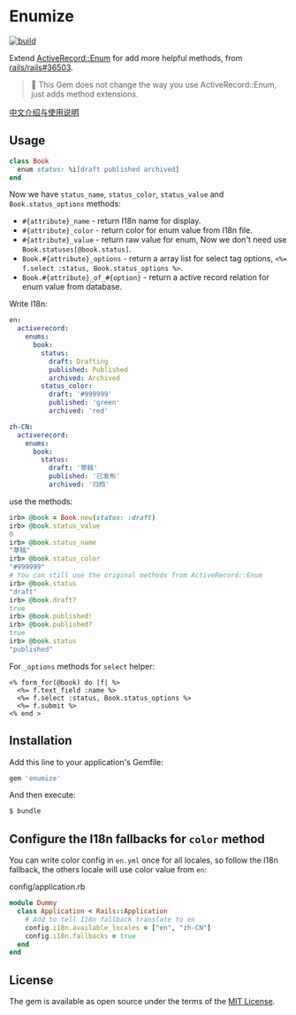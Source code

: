 # Enumize

[![build](https://github.com/huacnlee/enumize/actions/workflows/build.yml/badge.svg)](https://github.com/huacnlee/enumize/actions/workflows/build.yml)

Extend [ActiveRecord::Enum](https://api.rubyonrails.org/classes/ActiveRecord/Enum.html) for add more helpful methods, from [rails/rails#36503](https://github.com/rails/rails/pull/36503).

> 🚨 This Gem does not change the way you use ActiveRecord::Enum, just adds method extensions.

[中文介绍与使用说明](https://ruby-china.org/topics/38728)

## Usage

```rb
class Book
  enum status: %i[draft published archived]
end
```

Now we have `status_name`, `status_color`, `status_value` and `Book.status_options` methods:

- `#{attribute}_name` - return I18n name for display.
- `#{attribute}_color` - return color for enum value from I18n file.
- `#{attribute}_value` - return raw value for enum, Now we don't need use `Book.statuses[@book.status]`.
- `Book.#{attribute}_options` - return a array list for select tag options, `<%= f.select :status, Book.status_options %>`.
- `Book.#{attribute}_of_#{option}` - return a active record relation for enum value from database.

Write I18n:

```yml
en:
  activerecord:
    enums:
      book:
        status:
          draft: Drafting
          published: Published
          archived: Archived
        status_color:
          draft: '#999999'
          published: 'green'
          archived: 'red'

zh-CN:
  activerecord:
    enums:
      book:
        status:
          draft: '草稿'
          published: '已发布'
          archived: '归档'
```

use the methods:

```rb
irb> @book = Book.new(status: :draft)
irb> @book.status_value
0
irb> @book.status_name
"草稿"
irb> @book.status_color
"#999999"
# You can still use the original methods from ActiveRecord::Enum
irb> @book.status
"draft"
irb> @book.draft?
true
irb> @book.published!
irb> @book.published?
true
irb> @book.status
"published"
```

For `_options` methods for `select` helper:

```erb
<% form_for(@book) do |f| %>
  <%= f.text_field :name %>
  <%= f.select :status, Book.status_options %>
  <%= f.submit %>
<% end >
```

## Installation

Add this line to your application's Gemfile:

```ruby
gem 'enumize'
```

And then execute:

```bash
$ bundle
```

## Configure the I18n fallbacks for `color` method

You can write color config in `en.yml` once for all locales, so follow the I18n fallback, the others locale will
use color value from `en`:

config/application.rb

```rb
module Dummy
  class Application < Rails::Application
    # Add to tell I18n fallback translate to en
    config.i18n.available_locales = ["en", "zh-CN"]
    config.i18n.fallbacks = true
  end
end
```

## License

The gem is available as open source under the terms of the [MIT License](https://opensource.org/licenses/MIT).
